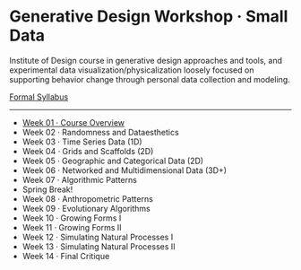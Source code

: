 # Generative Design Workshop · Small Data

Institute of Design course in generative design approaches and tools, and experimental data visualization/physicalization loosely focused on supporting behavior change through personal data collection and modeling.

[Formal Syllabus](generative-design-workshop.pdf)

-----

- [Week 01 · Course Overview](week01/README.md)
- Week 02 · Randomness and Dataesthetics
- Week 03 · Time Series Data (1D)
- Week 04 · Grids and Scaffolds (2D)
- Week 05 · Geographic and Categorical Data (2D)
- Week 06 · Networked and Multidimensional Data (3D+)
- Week 07 · Algorithmic Patterns
- Spring Break! 
- Week 08 · Anthropometric Patterns
- Week 09 · Evolutionary Algorithms
- Week 10 · Growing Forms I
- Week 11 · Growing Forms II
- Week 12 · Simulating Natural Processes I 
- Week 13 · Simulating Natural Processes II
- Week 14 · Final Critique
